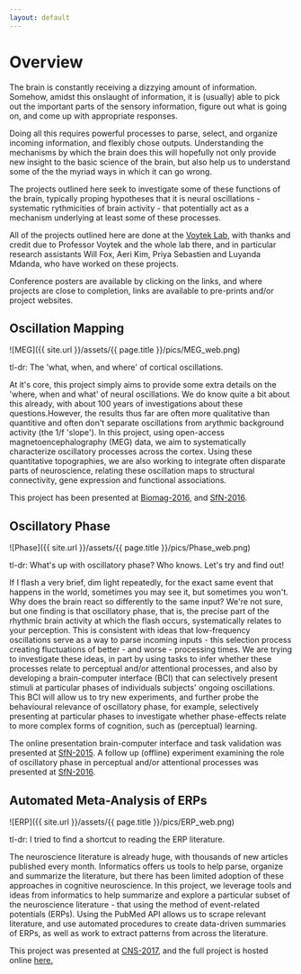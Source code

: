 ```yaml
---
layout: default
---
```


# Overview

The brain is constantly receiving a dizzying amount of information. Somehow, amidst this onslaught of information, it is (usually) able to pick out the important parts of the sensory information, figure out what is going on, and come up with appropriate responses.

Doing all this requires powerful processes to parse, select, and organize incoming information, and flexibly chose outputs. Understanding the mechanisms by which the brain does this will hopefully not only provide new insight to the basic science of the brain, but also help us to understand some of the the myriad ways in which it can go wrong.

The projects outlined here seek to investigate some of these functions of the brain, typically proping hypotheses that it is neural oscillations - systematic rythmicities of brain activity - that potentially act as a mechanism underlying at least some of these processes.

All of the projects outlined here are done at the [Voytek Lab](http://voyteklab.com), with thanks and credit due to Professor Voytek and the whole lab there, and in particular research assistants Will Fox, Aeri Kim, Priya Sebastien and Luyanda Mdanda, who have worked on these projects.

Conference posters are available by clicking on the links, and where projects are close to completion, links are available to pre-prints and/or project websites.

## Oscillation Mapping

![MEG]({{ site.url }}/assets/{{ page.title }}/pics/MEG_web.png)

tl-dr: The 'what, when, and where' of cortical oscillations.

At it's core, this project simply aims to provide some extra details on the 'where, when and what' of neural oscillations. We do know quite a bit about this already, with about 100 years of investigations about these questions.However, the results thus far are often more qualitative than quantitive and often don't separate oscillations from arythmic background activity (the 1/f 'slope'). In this project, using open-access magnetoencephalography (MEG) data, we aim to systematically characterize oscillatory processes across the cortex. Using these quantitative topographies, we are also working to integrate often disparate parts of neuroscience, relating these oscillation maps to structural connectivity, gene expression and functional associations.

This project has been presented at [Biomag-2016](https://www.dropbox.com/s/actfrml5efszd4u/TDonoghue_MEGmapping_BIOMAG2016.pdf?dl=0), and [SfN-2016](https://www.dropbox.com/s/4sqn0pudpqycu4r/SebastianDonoghueEtal_MEGmapping_SfN2016.pdf?dl=0).

## Oscillatory Phase

![Phase]({{ site.url }}/assets/{{ page.title }}/pics/Phase_web.png)

tl-dr: What's up with oscillatory phase? Who knows. Let's try and find out!

If I flash a very brief, dim light repeatedly, for the exact same event that happens in the world, sometimes you may see it, but sometimes you won't. Why does the brain react so differently to the same input? We're not sure, but one finding is that oscillatory phase, that is, the precise part of the rhythmic brain activity at which the flash occurs, systematically relates to your perception. This is consistent with ideas that low-frequency oscillations serve as a way to parse incoming inputs - this selection process creating fluctuations of better - and worse - processing times. We are trying to investigate these ideas, in part by using tasks to infer whether these processes relate to perceptual and/or attentional processes, and also by developing a brain-computer interface (BCI) that can selectively present stimuli at particular phases of individuals subjects' ongoing oscillations. This BCI will allow us to try new experiments, and further probe the behavioural relevance of oscillatory phase, for example, selectively presenting at particular phases to investigate whether phase-effects relate to more complex forms of cognition, such as (perceptual) learning.

The online presentation brain-computer interface and task validation was presented at [SfN-2015](https://www.dropbox.com/s/1o5whrrrukd5oy3/GougeletDonoghueEtal_RealTimePhasePresentation_SfN2015.pdf?dl=0). A follow up (offline) experiment examining the role of oscillatory phase in perceptual and/or attentional processes was presented at [SfN-2016](https://www.dropbox.com/s/gvcsj2l2dzw3ler/TDonoghue_PhaseAttention_SfN2016.pdf?dl=0).

## Automated Meta-Analysis of ERPs

![ERP]({{ site.url }}/assets/{{ page.title }}/pics/ERP_web.png)

tl-dr: I tried to find a shortcut to reading the ERP literature.

The neuroscience literature is already huge, with thousands of new articles published every month. Informatics offers us tools to help parse, organize and summarize the literature, but there has been limited adoption of these approaches in cognitive neuroscience. In this project, we leverage tools and ideas from informatics to help summarize and explore a particular subset of the neuroscience literature - that using the method of event-related potentials (ERPs). Using the PubMed API allows us to scrape relevant literature, and use automated procedures to create data-driven summaries of ERPs, as well as work to extract patterns from across the literature.

This project was presented at [CNS-2017](https://www.dropbox.com/s/sgnz7ecd3qp6tb7/TDonoghue_ERPSCANR_CNS2017.pdf?dl=0), and the full project is hosted online [here.](tomdonoghue.github.io/ERP_SCANR)

